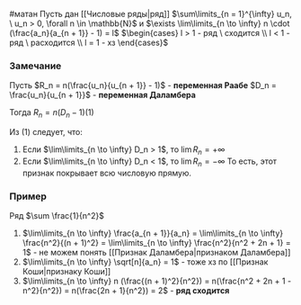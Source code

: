 #матан 
Пусть дан [[Числовые ряды|ряд]] $\sum\limits_{n = 1}^{\infty} u_n, \ u_n > 0, \forall n \in \mathbb{N}$ и $\exists \lim\limits_{n \to \infty} n \cdot (\frac{a_n}{a_{n + 1}} - 1) = l$
$\begin{cases} l > 1 - ряд \ сходится \\ l < 1 - ряд \ расходится \\ l = 1 - хз \end{cases}$

### Замечание
Пусть $R_n = n(\frac{u_n}{u_{n + 1}} - 1)$ - **переменная Раабе**
$D_n = \frac{u_n}{u_{n + 1}}$ - **переменная Даламбера**

Тогда $R_n = n(D_n - 1) (1)$

Из $(1)$ следует, что:
1) Если $\lim\limits_{n \to \infty} D_n > 1$, то $\lim R_n = + \infty$
2) Если $\lim\limits_{n \to \infty} D_n < 1$, то $\lim R_n = - \infty$
То есть, этот признак покрывает всю числовую прямую.
### Пример
Ряд $\sum \frac{1}{n^2}$
1) $\lim\limits_{n \to \infty} \frac{a_{n + 1}}{a_n} = \lim\limits_{n \to \infty} \frac{n^2}{(n + 1)^2} = \lim\limits_{n \to \infty} \frac{n^2}{n^2 + 2n + 1} = 1$ - не можем понять [[Признак Даламбера|признаком Даламбера]]
2) $\lim\limits_{n \to \infty} \sqrt[n]{a_n} = 1$ - тоже хз по [[Признак Коши|признаку Коши]]
3) $\lim\limits_{n \to \infty} n (\frac{(n + 1)^2}{n^2}) = n(\frac{n^2 + 2n + 1 - n^2}{n^2}) = n(\frac{2n + 1}{n^2}) = 2$ - **ряд сходится**